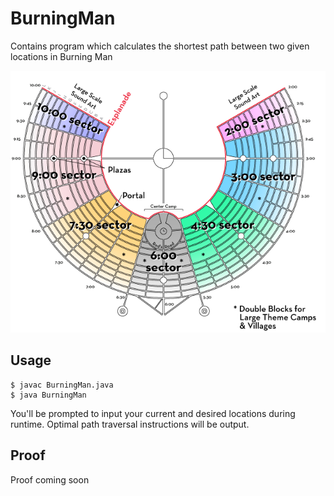 # BurningMan

Contains program which calculates the shortest path between two given locations in Burning Man

![burning_map](https://raw.githubusercontent.com/OmerBaddour/BurningMan/master/burning_map.png)

## Usage

```
$ javac BurningMan.java
$ java BurningMan
```

You'll be prompted to input your current and desired locations during runtime. Optimal path traversal instructions will be output.

## Proof

Proof coming soon
